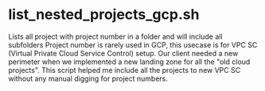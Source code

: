 # list_nested_projects_gcp.sh
Lists all project with project number in a folder and will include all subfolders
Project number is rarely used in GCP, this usecase is for VPC SC (Virtual Private Cloud Service Control) setup.
Our client needed a new perimeter when we implemented a new landing zone for all the "old cloud projects".
This script helped me include all the projects to new VPC SC without any manual digging for project numbers.
